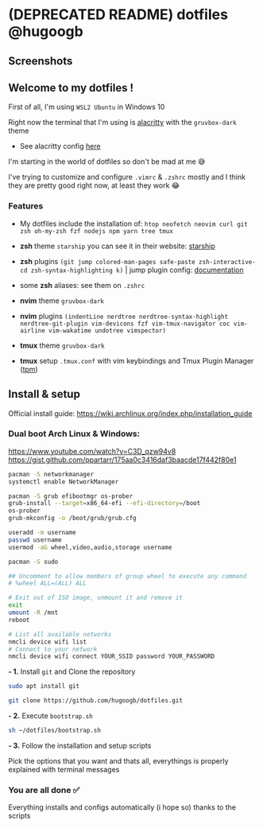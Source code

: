 # (DEPRECATED README) dotfiles @hugoogb

## Screenshots

## Welcome to my dotfiles !

First of all, I'm using `WSL2 Ubuntu` in Windows 10

Right now the terminal that I'm using is [alacritty] with the `gruvbox-dark` theme

- See alacritty config [here]

I'm starting in the world of dotfiles so don't be mad at me 😅

I've trying to customize and configure `.vimrc` & `.zshrc` mostly and I think they are pretty good right now, at least they work 😂

### Features

- My dotfiles include the installation of: `htop neofetch neovim curl git zsh oh-my-zsh fzf nodejs npm yarn tree tmux`

- **zsh** theme `starship` you can see it in their website: [starship]

- **zsh** plugins `(git jump colored-man-pages safe-paste zsh-interactive-cd zsh-syntax-highlighting k)` | jump plugin config: [documentation]

- some **zsh** aliases: see them on `.zshrc`

- **nvim** theme `gruvbox-dark`

- **nvim** plugins `(indentLine nerdtree nerdtree-syntax-highlight nerdtree-git-plugin vim-devicons fzf vim-tmux-navigator coc vim-airline vim-wakatime undotree vimspector)`

- **tmux** theme `gruvbox-dark`

- **tmux** setup `.tmux.conf` with vim keybindings and Tmux Plugin Manager ([tpm])

## Install & setup

Official install guide: https://wiki.archlinux.org/index.php/installation_guide

### Dual boot Arch Linux & Windows: 
https://www.youtube.com/watch?v=C3D_qzw94v8
https://gist.github.com/ppartarr/175aa0c3416daf3baacde17f442f80e1

```sh
pacman -S networkmanager
systemctl enable NetworkManager
```

```sh
pacman -S grub efibootmgr os-prober
grub-install --target=x86_64-efi --efi-directory=/boot
os-prober
grub-mkconfig -o /boot/grub/grub.cfg
```

```sh
useradd -m username
passwd username
usermod -aG wheel,video,audio,storage username
```

```sh
pacman -S sudo
```

```sh
## Uncomment to allow members of group wheel to execute any command
# %wheel ALL=(ALL) ALL
```

```sh
# Exit out of ISO image, unmount it and remove it
exit
umount -R /mnt
reboot
```

```sh
# List all available networks
nmcli device wifi list
# Connect to your network
nmcli device wifi connect YOUR_SSID password YOUR_PASSWORD
```

**- 1.** Install `git` and Clone the repository

```sh
sudo apt install git
```

```sh
git clone https://github.com/hugoogb/dotfiles.git
```

**- 2.** Execute `bootstrap.sh`

```sh
sh ~/dotfiles/bootstrap.sh
```

**- 3.** Follow the installation and setup scripts

Pick the options that you want and thats all, everythings is properly explained with terminal messages

### You are all done ✅

Everything installs and configs automatically (i hope so) thanks to the scripts

[alacritty]: https://github.com/alacritty/alacritty
[here]: https://github.com/hugoogb/alacritty
[documentation]: https://github.com/ohmyzsh/ohmyzsh/tree/master/plugins/jump
[starship]: https://starship.rs/
[tpm]: https://github.com/tmux-plugins/tpm

